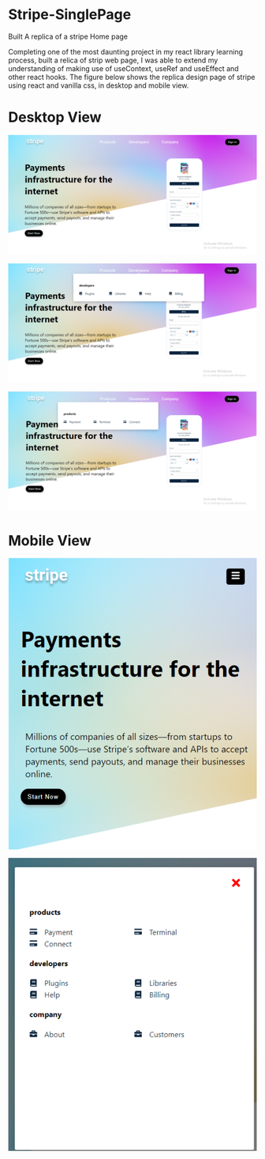 # Stripe-SinglePage
Built A replica of a stripe Home page

Completing one of the most daunting project in my react library learning process, 
built a relica of strip web page, I was able to extend my understanding of making use 
of useContext, useRef and useEffect and other react hooks. The figure below shows
the replica design page of stripe using react and vanilla css, in desktop and mobile 
view. 

# Desktop View 

![First image](./public/images/1.png)


![Second image](./public/images/2.png)


![Third image](./public/images/3.png)


# Mobile View 

![Mobile view  image](./public/images/mobile1.png)

![Mobile view  image](./public/images/mobile2.png)